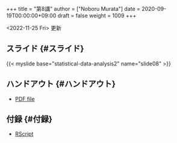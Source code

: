 +++
title = "第8講"
author = ["Noboru Murata"]
date = 2020-09-19T00:00:00+09:00
draft = false
weight = 1009
+++

<span class="timestamp-wrapper"><span class="timestamp">&lt;2022-11-25 Fri&gt; </span></span> 更新


## スライド {#スライド}

{{< myslide base="statistical-data-analysis2" name="slide08" >}}


## ハンドアウト {#ハンドアウト}

-   [PDF file](https://noboru-murata.github.io/statistical-data-analysis2/pdfs/slide08.pdf)


## 付録 {#付録}

-   [RScript](https://noboru-murata.github.io/statistical-data-analysis2/code/slide08.R)
